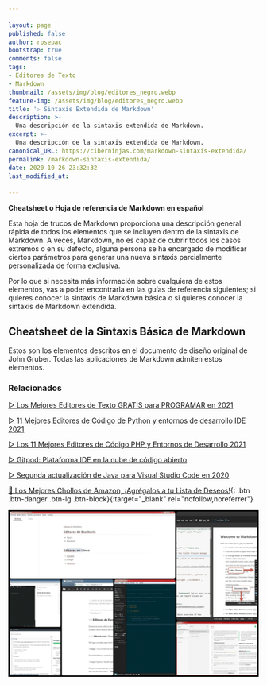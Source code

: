 ```yaml
---

layout: page
published: false
author: rosepac
bootstrap: true
comments: false
tags:
- Editores de Texto
- Markdown
thumbnail: /assets/img/blog/editores_negro.webp
feature-img: /assets/img/blog/editores_negro.webp
title: '▷ Sintaxis Extendida de Markdown'
description: >-
  Una descripción de la sintaxis extendida de Markdown.
excerpt: >-
  Una descripción de la sintaxis extendida de Markdown.
canonical_URL: https://ciberninjas.com/markdown-sintaxis-extendida/
permalink: /markdown-sintaxis-extendida/
date: 2020-10-26 23:32:32
last_modified_at: 

---
```


**Cheatsheet o Hoja de referencia de Markdown en español**

Esta hoja de trucos de Markdown proporciona una descripción general rápida de todos los elementos que se incluyen dentro de la sintaxis de Markdown. A veces, Markdown, no es capaz de cubrir todos los casos extremos o en su defecto, alguna persona se ha encargado de modificar ciertos parámetros para generar una nueva sintaxis parcialmente personalizada de forma exclusiva.

Por lo que si necesita más información sobre cualquiera de estos elementos, vas a poder encontrarla en las guías de referencia siguientes; si quieres conocer la sintaxis de Markdown básica o si quieres conocer la sintaxis de Markdown extendida.

## **Cheatsheet de la Sintaxis Básica de Markdown**

Estos son los elementos descritos en el documento de diseño original de John Gruber. Todas las aplicaciones de Markdown admiten estos elementos.

### **Relacionados** <!-- omit in toc -->

[▷ Los Mejores Editores de Texto GRATIS para PROGRAMAR en 2021](https://ciberninjas.com/mejores-editores-texto/)

[▷ 11 Mejores Editores de Código de Python y entornos de desarrollo IDE 2021](https://ciberninjas.com/mejores-ide-python/)

[▷ Los 11 Mejores Editores de Código PHP y Entornos de Desarrollo 2021](https://ciberninjas.com/mejores-editores-php/)

[▷ Gitpod: Plataforma IDE en la nube de código abierto](https://ciberninjas.com/gitpod-abre-el-codigo/)

[▷ Segunda actualización de Java para Visual Studio Code en 2020](https://ciberninjas.com/actualidad-java-visual-studio/)

[🛒 Los Mejores Chollos de Amazon, ¡Agrégalos a tu Lista de Deseos!](/amazon/ "Los Mejores Chollos de Amazon, Ofertas Flash, Black Monday y Amazon Prime Day"){: .btn .btn-danger .btn-lg .btn-block}{:target="_blank" rel="nofollow,noreferrer"}

![Qué es Markdown y los 8 Mejores Editores de Markdown 2021, visto en Ciberninjas](/assets/img/blog/editores_negro.webp "Los 7 mejores editores de código para editar publicaciones en Markdown del mundo, visto en Ciberninjas")